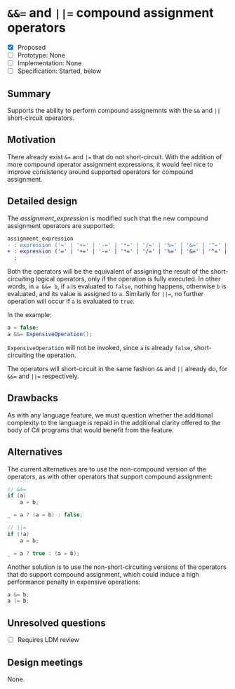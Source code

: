 # `&&=` and `||=` compound assignment operators

* [x] Proposed
* [ ] Prototype: None
* [ ] Implementation: None
* [ ] Specification: Started, below

## Summary
[summary]: #summary

Supports the ability to perform compound assignemnts with the `&&` and `||` short-circuit operators.

## Motivation
[motivation]: #motivation

There already exist `&=` and `|=` that do not short-circuit. With the addition of more compound operator assignment expressions, it would feel nice to improve consistency around supported operators for compound assignment.

## Detailed design
[design]: #detailed-design

The *assignment_expression* is modified such that the new compound assignment operators are supported:

```diff
assignment_expression
- : expression ('=' | '+=' | '-=' | '*=' | '/=' | '%=' | '&=' | '^=' | '|=' | '<<=' | '>>=' | '??=') expression
+ : expression ('=' | '+=' | '-=' | '*=' | '/=' | '%=' | '&=' | '^=' | '|=' | '<<=' | '>>=' | '??=' | '&&=' | '||=') expression
  ;
```

Both the operators will be the equivalent of assigning the result of the short-circuiting logical operators, only if the operation is fully executed. In other words, in `a &&= b`, if `a` is evaluated to `false`, nothing happens, otherwise `b` is evaluated, and its value is assigned to `a`. Similarly for `||=`, no further operation will occur if `a` is evaluated to `true`.

In the example:
```csharp
a = false;
a &&= ExpensiveOperation();
```

`ExpensiveOperation` will not be invoked, since `a` is already `false`, short-circuiting the operation.

The operators will short-circuit in the same fashion `&&` and `||` already do, for `&&=` and `||=` respectively.

## Drawbacks
[drawbacks]: #drawbacks

As with any language feature, we must question whether the additional complexity to the language is repaid in the additional clarity offered to the body of C# programs that would benefit from the feature.

## Alternatives
[alternatives]: #alternatives

The current alternatives are to use the non-compound version of the operators, as with other operators that support compound assignment:
```csharp
// &&=
if (a)
    a = b;

_ = a ? (a = b) : false;

// ||=
if (!a)
    a = b;

_ = a ? true : (a = b);
```

Another solution is to use the non-short-circuiting versions of the operators that do support compound assignment, which could induce a high performance penalty in expensive operations:
```csharp
a &= b;
a |= b;
```

## Unresolved questions
[unresolved]: #unresolved-questions

- [ ] Requires LDM review

## Design meetings

None.
